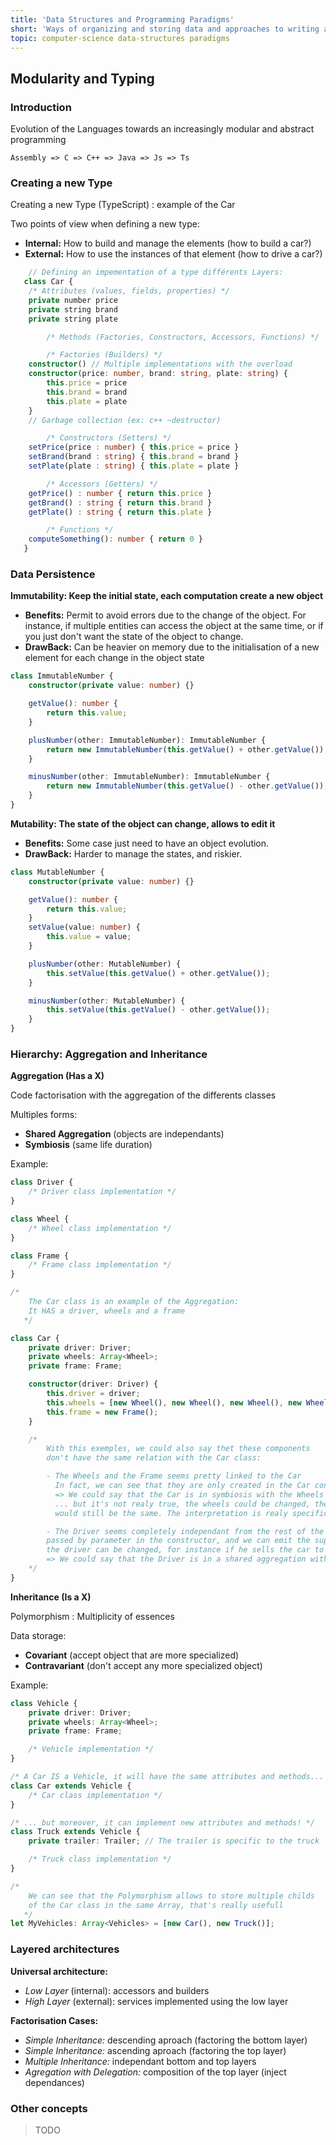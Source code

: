 ```yaml
---
title: 'Data Structures and Programming Paradigms'
short: 'Ways of organizing and storing data and approaches to writing and structuring code'
topic: computer-science data-structures paradigms
---
```


## Modularity and Typing

### Introduction

Evolution of the Languages towards an increasingly modular and abstract programming

```
Assembly => C => C++ => Java => Js => Ts
```

### Creating a new Type

Creating a new Type (TypeScript) : example of the Car

Two points of view when defining a new type:

- **Internal:** How to build and manage the elements (how to build a car?)
- **External:** How to use the instances of that element (how to drive a car?)

```typescript
   	// Defining an impementation of a type différents Layers:
   class Car {
   	/* Attributes (values, fields, properties) */
   	private number price
   	private string brand
   	private string plate

   		/* Methods (Factories, Constructors, Accessors, Functions) */

   		/* Factories (Builders) */
   	constructor() // Multiple implementations with the overload
   	constructor(price: number, brand: string, plate: string) {
   		this.price = price
   		this.brand = brand
   		this.plate = plate
   	}
   	// Garbage collection (ex: c++ ~destructor)

   		/* Constructors (Setters) */
   	setPrice(price : number) { this.price = price }
   	setBrand(brand : string) { this.brand = brand }
   	setPlate(plate : string) { this.plate = plate }

   		/* Accessors (Getters) */
   	getPrice() : number { return this.price }
   	getBrand() : string { return this.brand }
   	getPlate() : string { return this.plate }

   		/* Functions */
   	computeSomething(): number { return 0 }
   }
```

### Data Persistence

**Immutability: Keep the initial state, each computation create a new object**

- **Benefits:** Permit to avoid errors due to the change of the object. For instance, if multiple entities can access the object at the same time, or if you just don\'t want the state of the object to change.
- **DrawBack:** Can be heavier on memory due to the initialisation of a new element for each change in the object state

```typescript
class ImmutableNumber {
	constructor(private value: number) {}

	getValue(): number {
		return this.value;
	}

	plusNumber(other: ImmutableNumber): ImmutableNumber {
		return new ImmutableNumber(this.getValue() + other.getValue());
	}

	minusNumber(other: ImmutableNumber): ImmutableNumber {
		return new ImmutableNumber(this.getValue() - other.getValue());
	}
}
```

**Mutability: The state of the object can change, allows to edit it**

- **Benefits:** Some case just need to have an object evolution.
- **DrawBack:** Harder to manage the states, and riskier.

```typescript
class MutableNumber {
	constructor(private value: number) {}

	getValue(): number {
		return this.value;
	}
	setValue(value: number) {
		this.value = value;
	}

	plusNumber(other: MutableNumber) {
		this.setValue(this.getValue() + other.getValue());
	}

	minusNumber(other: MutableNumber) {
		this.setValue(this.getValue() - other.getValue());
	}
}
```

### Hierarchy: Aggregation and Inheritance

**Aggregation (Has a X)**

Code factorisation with the aggregation of the differents classes

Multiples forms:

- **Shared Aggregation** (objects are independants)
- **Symbiosis** (same life duration)

Example:

```typescript
class Driver {
	/* Driver class implementation */
}

class Wheel {
	/* Wheel class implementation */
}

class Frame {
	/* Frame class implementation */
}

/*
   	The Car class is an example of the Aggregation:
   	It HAS a driver, wheels and a frame
   */

class Car {
	private driver: Driver;
	private wheels: Array<Wheel>;
	private frame: Frame;

	constructor(driver: Driver) {
		this.driver = driver;
		this.wheels = [new Wheel(), new Wheel(), new Wheel(), new Wheel()];
		this.frame = new Frame();
	}

	/*
   		With this exemples, we could also say thet these components
   		don't have the same relation with the Car class:

   		- The Wheels and the Frame seems pretty linked to the Car
   		  In fact, we can see that they are only created in the Car constructor.
   		  => We could say that the Car is in symbiosis with the Wheels and the Frame
   		  ... but it's not realy true, the wheels could be changed, the car
   		  would still be the same. The interpretation is realy specific to what you need

   		- The Driver seems completely independant from the rest of the pieces. It is 
   		passed by parameter in the constructor, and we can emit the supposition that
   		the driver can be changed, for instance if he sells the car to another Driver
   		=> We could say that the Driver is in a shared aggregation with the Car
   	*/
}
```

**Inheritance (Is a X)**

Polymorphism : Multiplicity of essences

Data storage:

- **Covariant** (accept object that are more specialized)
- **Contravariant** (don\'t accept any more specialized object)

Example:

```typescript
class Vehicle {
	private driver: Driver;
	private wheels: Array<Wheel>;
	private frame: Frame;

	/* Vehicle implementation */
}

/* A Car IS a Vehicle, it will have the same attributes and methods... */
class Car extends Vehicle {
	/* Car class implementation */
}

/* ... but moreover, it can implement new attributes and methods! */
class Truck extends Vehicle {
	private trailer: Trailer; // The trailer is specific to the truck

	/* Truck class implementation */
}

/* 
   	We can see that the Polymorphism allows to store multiple childs 
   	of the Car class in the same Array, that's really usefull 
   */
let MyVehicles: Array<Vehicles> = [new Car(), new Truck()];
```

### Layered architectures

**Universal architecture:**

- _Low Layer_ (internal): accessors and builders
- _High Layer_ (external): services implemented using the low layer

**Factorisation Cases:**

- _Simple Inheritance:_ descending aproach (factoring the bottom layer)
- _Simple Inheritance:_ ascending aproach (factoring the top layer)
- _Multiple Inheritance:_ independant bottom and top layers
- _Agregation with Delegation:_ composition of the top layer (inject dependances)

### Other concepts

> TODO
